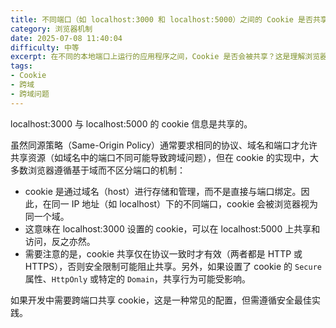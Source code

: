 ```yaml
---
title: 不同端口（如 localhost:3000 和 localhost:5000）之间的 Cookie 是否共享？
category: 浏览器机制
date: 2025-07-08 11:40:04
difficulty: 中等
excerpt: 在不同的本地端口上运行的应用程序之间，Cookie 是否会被共享？这是理解浏览器如何处理跨域请求的重要基础。
tags:
- Cookie
- 跨域
- 跨域问题
---
```

localhost:3000 与 localhost:5000 的 cookie 信息是共享的。

虽然同源策略（Same-Origin Policy）通常要求相同的协议、域名和端口才允许共享资源（如域名中的端口不同可能导致跨域问题），但在 cookie 的实现中，大多数浏览器遵循基于域而不区分端口的机制：
- cookie 是通过域名（host）进行存储和管理，而不是直接与端口绑定。因此，在同一 IP 地址（如 localhost）下的不同端口，cookie 会被浏览器视为同一个域。
- 这意味在 localhost:3000 设置的 cookie，可以在 localhost:5000 上共享和访问，反之亦然。
- 需要注意的是，cookie 共享仅在协议一致时才有效（两者都是 HTTP 或 HTTPS），否则安全限制可能阻止共享。另外，如果设置了 cookie 的 `Secure` 属性、`HttpOnly` 或特定的 `Domain`，共享行为可能受影响。

如果开发中需要跨端口共享 cookie，这是一种常见的配置，但需遵循安全最佳实践。
